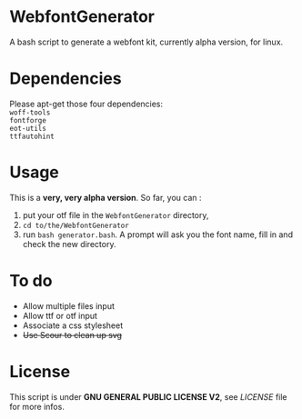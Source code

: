 # WebfontGenerator
A bash script to generate a webfont kit, currently alpha version, for linux.

# Dependencies
Please apt-get those four dependencies:  
`woff-tools`  
`fontforge`  
`eot-utils`  
`ttfautohint`

# Usage
This is a **very, very alpha version**. So far, you can :
1. put your otf file in the `WebfontGenerator` directory,
2. `cd to/the/WebfontGenerator`
3. run `bash generator.bash`. A prompt will ask you the font name, fill in and check the new directory.

# To do
* Allow multiple files input
* Allow ttf or otf input
* Associate a css stylesheet
* ~~Use Scour to clean up svg~~

# License
This script is under **GNU GENERAL PUBLIC LICENSE V2**, see *LICENSE* file for more infos.
